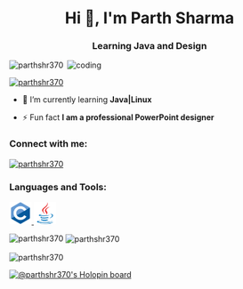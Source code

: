  <h1 align="center">Hi 👋, I'm Parth Sharma</h1>
<h3 align="center">Learning Java and Design</h3>
<img align="right" alt="coding" width="400" src="https://c.tenor.com/NOYF3f82b_gAAAAC/programmer.gif">


<p align="left"> <img src="https://komarev.com/ghpvc/?username=parthshr370&label=Profile%20views&color=0e75b6&style=flat" alt="parthshr370" /> </p>

<p align="left"> <a href="https://twitter.com/parthshr370" target="blank"><img src="https://img.shields.io/twitter/follow/parthshr370?logo=twitter&style=for-the-badge" alt="parthshr370" /></a> </p>

- 🌱 I’m currently learning **Java|Linux**

- ⚡ Fun fact **I am a professional PowerPoint designer**

<h3 align="left">Connect with me:</h3>
<p align="left">
<a href="https://twitter.com/parthshr370" target="blank"><img align="center" src="https://raw.githubusercontent.com/rahuldkjain/github-profile-readme-generator/master/src/images/icons/Social/twitter.svg" alt="parthshr370" height="30" width="40" /></a>
</p>

<h3 align="left">Languages and Tools:</h3>
<p align="left"> <a href="https://www.cprogramming.com/" target="_blank" rel="noreferrer"> <img src="https://raw.githubusercontent.com/devicons/devicon/master/icons/c/c-original.svg" alt="c" width="40" height="40"/> </a> <a href="https://www.java.com" target="_blank" rel="noreferrer"> <img src="https://raw.githubusercontent.com/devicons/devicon/master/icons/java/java-original.svg" alt="java" width="40" height="40"/> </a> </p>

<p><img align="left" src="https://github-readme-stats.vercel.app/api/top-langs?username=parthshr370&show_icons=true&locale=en&layout=compact" alt="parthshr370" /></p>

<p>&nbsp;<img align="center" src="https://github-readme-stats.vercel.app/api?username=parthshr370&show_icons=true&locale=en" alt="parthshr370" /></p>

<p><img align="center" src="https://github-readme-streak-stats.herokuapp.com/?user=parthshr370&" alt="parthshr370" /></p>

[![@parthshr370's Holopin board](https://holopin.me/parthshr370)](https://holopin.io/@parthshr370)
